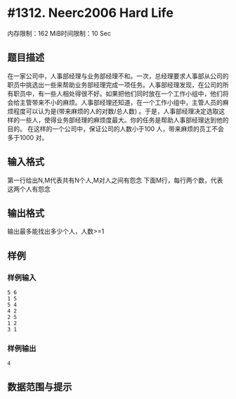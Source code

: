 # #1312. Neerc2006 Hard Life

内存限制：162 MiB时间限制：10 Sec

## 题目描述

在一家公司中，人事部经理与业务部经理不和。一次，总经理要求人事部从公司的职员中挑选出一些来帮助业务部经理完成一项任务。人事部经理发现，在公司的所有职员中，有一些人相处得很不好。如果把他们同时放在一个工作小组中，他们将会给主管带来不小的麻烦。人事部经理还知道，在一个工作小组中，主管人员的麻烦程度可以认为是(带来麻烦的人的对数/总人数) 。于是，人事部经理决定选取这样的一些人，使得业务部经理的麻烦度最大。你的任务是帮助人事部经理达到他的目的。
在这样的一个公司中，保证公司的人数小于100 人，带来麻烦的员工不会多于1000 对。

## 输入格式

第一行给出N,M代表共有N个人,M对人之间有怨念
下面M行，每行两个数，代表这两个人有怨念

## 输出格式

输出最多能找出多少个人，人数>=1

## 样例

### 样例输入

    
    5 6
    1 5
    5 4
    4 2
    2 5
    1 2
    3 1
    
    

### 样例输出

    
    4
    

## 数据范围与提示
